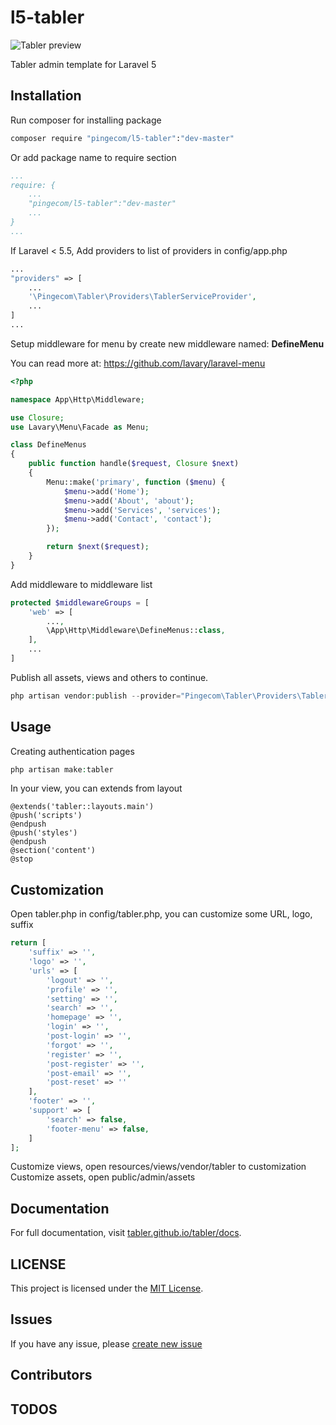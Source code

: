 # l5-tabler

![Tabler preview](https://tabler.github.io/assets/images/dashboard.png)

Tabler admin template for Laravel 5

## Installation

Run composer for installing package
```bash
composer require "pingecom/l5-tabler":"dev-master"
```
Or add package name to require section
```yaml
...
require: {
    ...
    "pingecom/l5-tabler":"dev-master"
    ...
}
...
```

If Laravel < 5.5, Add providers to list of providers in config/app.php

```php
...
"providers" => [
    ...
    '\Pingecom\Tabler\Providers\TablerServiceProvider',
    ...
]
...
```

Setup middleware for menu by create new middleware named: **DefineMenu**

You can read more at: https://github.com/lavary/laravel-menu
```php
<?php

namespace App\Http\Middleware;

use Closure;
use Lavary\Menu\Facade as Menu;

class DefineMenus
{
    public function handle($request, Closure $next)
    {
        Menu::make('primary', function ($menu) {
            $menu->add('Home');
            $menu->add('About', 'about');
            $menu->add('Services', 'services');
            $menu->add('Contact', 'contact');
        });

        return $next($request);
    }
}
```

Add middleware to middleware list
```php
protected $middlewareGroups = [
    'web' => [
        ...,
        \App\Http\Middleware\DefineMenus::class,
    ],
    ...
]
```

Publish all assets, views and others to continue.

```php
php artisan vendor:publish --provider="Pingecom\Tabler\Providers\TablerServiceProvider" 
```

## Usage

Creating authentication pages

```php
php artisan make:tabler 
```

In your view, you can extends from layout
```blade
@extends('tabler::layouts.main')
@push('scripts')
@endpush
@push('styles')
@endpush
@section('content')
@stop
```

## Customization

Open tabler.php in config/tabler.php, you can customize some URL, logo, suffix

```php
return [
    'suffix' => '',
    'logo' => '',
    'urls' => [
        'logout' => '',
        'profile' => '',
        'setting' => '',
        'search' => '',
        'homepage' => '',
        'login' => '',
        'post-login' => '',
        'forgot' => '',
        'register' => '',
        'post-register' => '',
        'post-email' => '',
        'post-reset' => ''
    ],
    'footer' => '',
    'support' => [
        'search' => false,
        'footer-menu' => false,
    ]
];
```
Customize views, open resources/views/vendor/tabler to customization
Customize assets, open public/admin/assets

## Documentation

For full documentation, visit [tabler.github.io/tabler/docs](https://tabler.github.io/tabler/docs/index.html).

## LICENSE

This project is licensed under the [MIT License](LICENSE).

## Issues

If you have any issue, please [create new issue](https://github.com/roanvanbao/l5-tabler/issues/new)

## Contributors

## TODOS